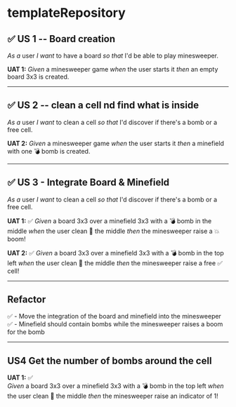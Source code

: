# templateRepository


## ✅ US 1 -- Board creation
*As a* user 
*I want* to have a board 
*so that* I'd be able to play minesweeper.

**UAT 1:**
_Given_ a minesweeper game
_when_ the user starts it
_then_ an empty board 3x3 is created.


---
## ✅ US 2 -- clean a cell nd find what is inside
*As a* user 
*I want* to clean a cell
*so that* I'd discover if there's a bomb or a free cell.

**UAT 2:**
_Given_ a minesweeper game
_when_ the user starts it
_then_ a minefield with one 💣 bomb is created.

---
## ✅ US 3 - Integrate Board & Minefield
*As a* user 
*I want* to clean a cell
*so that* I'd discover if there's a bomb or a free cell.

**UAT 1:** ✅
_Given_ a board 3x3 over a minefield 3x3 with a 💣 bomb in the middle
_when_ the user clean 🧹 the middle
_then_ the minesweeper raise a 💥 boom!

**UAT 2:** ✅
_Given_ a board 3x3 over a minefield 3x3 with a 💣 bomb in the top left
_when_ the user clean 🧹 the middle
_then_ the minesweeper raise a free ✅ cell!

---

## Refactor 
✅ - Move the integration of the board and minefield into the minesweeper  
✅ - Minefield should contain bombs while the minesweeper raises a boom for the bomb

---

## US4 Get the number of bombs around the cell

**UAT 1:** ✅  
_Given_ a board 3x3 over a minefield 3x3 with a 💣 bomb in the top left
_when_ the user clean 🧹 the middle
_then_ the minesweeper raise an indicator of 1!

